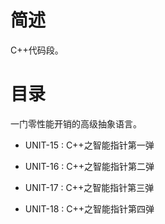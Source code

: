 # 简述

C++代码段。

# 目录

一门零性能开销的高级抽象语言。

+ UNIT-15 : C++之智能指针第一弹

+ UNIT-16 : C++之智能指针第二弹

+ UNIT-17 : C++之智能指针第三弹

+ UNIT-18 : C++之智能指针第四弹
